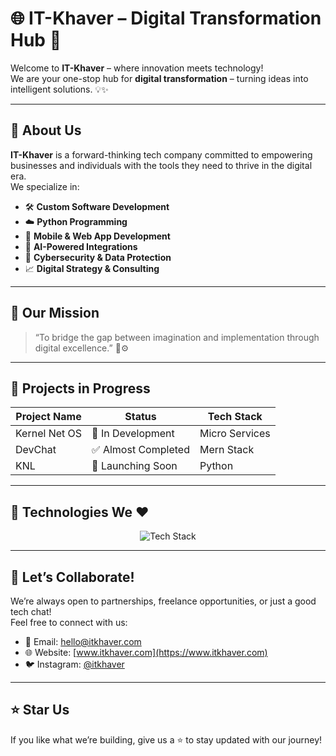 # 🌐 IT-Khaver – Digital Transformation Hub 🚀

Welcome to **IT-Khaver** – where innovation meets technology!  
We are your one-stop hub for **digital transformation** – turning ideas into intelligent solutions. 💡✨

---

## 🧠 About Us

**IT-Khaver** is a forward-thinking tech company committed to empowering businesses and individuals with the tools they need to thrive in the digital era.  
We specialize in:

- 🛠️ **Custom Software Development**
- ☁️ **Python Programming**
- 📱 **Mobile & Web App Development**
- 🧩 **AI-Powered Integrations**
- 🔐 **Cybersecurity & Data Protection**
- 📈 **Digital Strategy & Consulting**

---

## 🎯 Our Mission

> “To bridge the gap between imagination and implementation through digital excellence.” 💼⚙️

---


## 🚧 Projects in Progress

| Project Name     | Status              | Tech Stack       |
|------------------|---------------------|------------------|
| Kernel Net OS    | 🔄 In Development   | Micro Services   |
| DevChat          | ✅ Almost Completed | Mern Stack       |
| KNL              | 🚀 Launching Soon   | Python           |

---

## 🔧 Technologies We ❤️

<p align="center">
  <img src="https://skillicons.dev/icons?i=html,css,react,nodejs,python,mongodb,js,git,tailwind,php,figma&theme=dark" alt="Tech Stack" />
</p>

---

## 🤝 Let’s Collaborate!

We’re always open to partnerships, freelance opportunities, or just a good tech chat!  
Feel free to connect with us:

- 📧 Email: hello@itkhaver.com  
- 🌐 Website: [www.itkhaver.com](https://www.itkhaver.com)
- 🐦 Instagram: [@itkhaver](https://instagram.com/@itkhaver)  

---

## ⭐ Star Us

If you like what we’re building, give us a ⭐ to stay updated with our journey!

